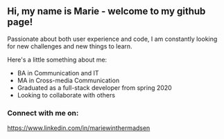 ## Hi, my name is Marie - welcome to my github page!

Passionate about both user experience and code, I am constantly looking for new challenges and new things to learn. 

Here's a little something about me: 
- BA in Communication and IT
- MA in Cross-media Communication
- Graduated as a full-stack developer from </salt> spring 2020
- Looking to collaborate with others

### Connect with me on:
https://www.linkedin.com/in/mariewinthermadsen
